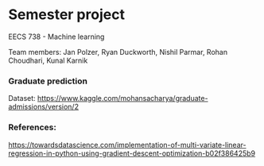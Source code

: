 # Semester project

EECS 738 - Machine learning  

Team members: Jan Polzer, Ryan Duckworth, Nishil Parmar, Rohan Choudhari, Kunal Karnik 

### Graduate prediction   

Dataset: https://www.kaggle.com/mohansacharya/graduate-admissions/version/2




### References:

https://towardsdatascience.com/implementation-of-multi-variate-linear-regression-in-python-using-gradient-descent-optimization-b02f386425b9







